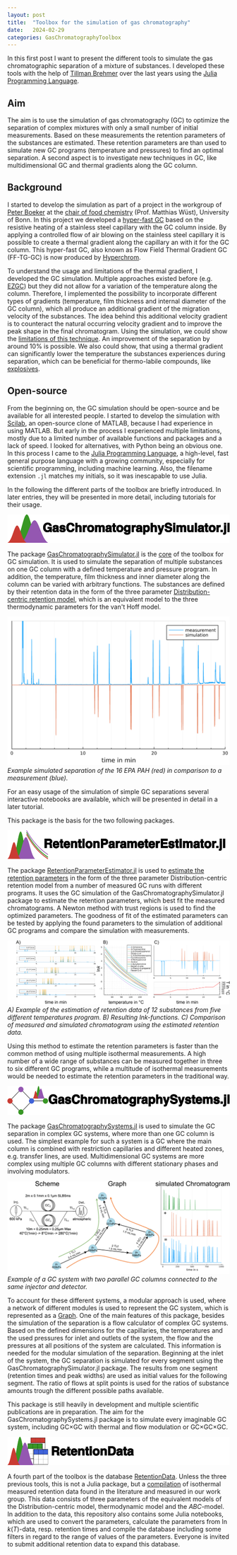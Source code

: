 ```yaml
---
layout: post
title:  "Toolbox for the simulation of gas chromatography"
date:   2024-02-29
categories: GasChromatographyToolbox
---
```

In this first post I want to present the different tools to simulate the gas chromatographic separation of a mixture of substances. I developed these tools with the help of [Tillman Brehmer](https://www.linkedin.com/in/tillman-brehmer-144386264/) over the last years using the [Julia Programming Language](https://julialang.org/).

## Aim

The aim is to use the simulation of gas chromatography (GC) to optimize the separation of complex mixtures with only a small number of initial measurements. Based on these measurements the retention parameters of the substances are estimated. These retention parameters are than used to simulate new GC programs (temperature and pressures) to find an optimal separation. A second aspect is to investigate new techniques in GC, like multidimensional GC and thermal gradients along the GC column. 

## Background 

I started to develop the simulation as part of a project in the workgroup of [Peter Boeker](https://www.linkedin.com/in/peter-boeker-723aba215/) at the [chair of food chemistry](https://www.lebensmittelchemie.uni-bonn.de/) (Prof. Matthias Wüst), University of Bonn. In this project we developed a [hyper-fast GC](https://doi.org/10.1021/acs.analchem.5b02227) based on the resistive heating of a stainless steel capillary with the GC column inside. By applying a controlled flow of air blowing on the stainless steel capillary it is possible to create a thermal gradient along the capillary an with it for the GC column. This hyper-fast GC, also known as Flow Field Thermal Gradient GC (FF-TG-GC) is now produced by [Hyperchrom](https://www.hyperchrom.com/). 

To understand the usage and limitations of the thermal gradient, I developed the GC simulation. Multiple approaches existed before (e.g. [EZGC](https://ez.restek.com/proezgc/en)) but they did not allow for a variation of the temperature along the column. Therefore, I implemented the possibility to incorporate different types of gradients (temperature, film thickness and internal diameter of the GC column), which all produce an additional gradient of the migration velocity of the substances. The idea behind this additional velocity gradient is to counteract the natural occurring velocity gradient and to improve the peak shape in the final chromatogram. Using the simulation, we could show the [limitations of this technique](https://doi.org/10.1016/j.chroma.2021.461943). An improvement of the separation by around 10% is possible. We also could show, that using a thermal gradient can significantly lower the temperature the substances experiences during separation, which can be beneficial for thermo-labile compounds, like [explosives](https://doi.org/10.1021/acs.analchem.8b00900). 

## Open-source

From the beginning on, the GC simulation should be open-source and be available for all interested people. I started to develop the simulation with [Scilab](https://www.scilab.org/), an open-source clone of MATLAB, because I had experience in using MATLAB. But early in the process I experienced multiple limitations, mostly due to a limited number of available functions and packages and a lack of speed. I looked for alternatives, with Python being an obvious one. In this process I came to the [Julia Programming Language](https://julialang.org/), a high-level, fast general purpose language with a growing community, especially for scientific programming, including machine learning. Also, the filename extension `.jl` matches my initials, so it was inescapable to use Julia.

In the following the different parts of the toolbox are briefly introduced. In later entries, they will be presented in more detail, including tutorials for their usage. 

![GasChromatographySimulator_logo](/assets/GasChromatographySimulator_logo.png)

The package [GasChromatographySimulator.jl](https://github.com/JanLeppert/GasChromatographySimulator.jl) is the [core](https://doi.org/10.21105/joss.04565) of the toolbox for GC simulation. It is used to simulate the separation of multiple substances on one GC column with a defined temperature and pressure program. In addition, the temperature, film thickness and inner diameter along the column can be varied with arbitrary functions. The substances are defined by their retention data in the form of the three parameter [Distribution-centric retention model](10.1016/j.chroma.2017.02.047), which is an equivalent model to the three thermodynamic parameters for the van't Hoff model.

![Measured and simulated PAH separation](/assets/MeasSim_PAH.png)
_Example simulated separation of the 16 EPA PAH (red) in comparison to a measurement (blue)._

For an easy usage of the simulation of simple GC separations several interactive notebooks are available, which will be presented in detail in a later tutorial. 

This package is the basis for the two following packages.

![RetentionParameterEstimator_logo](/assets/RetentionParameterEstimator_logo.png)

The package [RetentionParameterEstimator.jl](https://github.com/JanLeppert/RetentionParameterEstimator.jl) is used to [estimate the retention parameters](https://doi.org/10.1016/j.chroma.2023.464008) in the form of the three parameter Distribution-centric retention model from a number of measured GC runs with different programs. It uses the GC simulation of the GasChromatographySimulator.jl package to estimate the retention parameters, which best fit the measured chromatograms. A Newton method with trust regions is used to find the optimized parameters. The goodness of fit of the estimated parameters can be tested by applying the found parameters to the simulation of additional GC programs and compare the simulation with measurements.

![RetentionParameterEstimator_example](/assets/RetentionParameterEstimator_example.png)
_A) Example of the estimation of retention data of 12 substances from five different temperatures program. B) Resulting lnk-functions. C) Comparison of measured and simulated chromatogram using the estimated retention data._

Using this method to estimate the retention parameters is faster than the common method of using multiple isothermal measurements. A high number of a wide range of substances can be measured together in three to six different GC programs, while a multitude of isothermal measurements would be needed to estimate the retention parameters in the traditional way.   

![GasChromatographySystems_logo](/assets/GasChromatographySystems_logo.png)

The package [GasChromatographySystems.jl](https://github.com/JanLeppert/GasChromatographySystems.jl) is used to simulate the GC separation in complex GC systems, where more than one GC column is used. The simplest example for such a system is a GC where the main column is combined with restriction capillaries and different heated zones, e.g. transfer lines, are used. Multidimensional GC systems are more complex using multiple GC columns with different stationary phases and involving modulators.

![GasChromatographySystems_example](/assets/GasChromatographySystems_example.png)
_Example of a GC system with two parallel GC columns connected to the same injector and detector._

To account for these different systems, a modular approach is used, where a network of different modules is used to represent the GC system, which is represented as a [Graph](https://en.wikipedia.org/wiki/Graph_(discrete_mathematics)). One of the main features of this package, besides the simulation of the separation is a flow calculator of complex GC systems. Based on the defined dimensions for the capillaries, the temperatures and the used pressures for inlet and outlets of the system, the flow and the pressures at all positions of the system are calculated. This information is needed for the modular simulation of the separation. Beginning at the inlet of the system, the GC separation is simulated for every segment using the GasChromatographySimulator.jl package. The results from one segment (retention times and peak widths) are used as initial values for the following segment. The ratio of flows at split points is used for the ratios of substance amounts trough the different possible paths available.

This package is still heavily in development and multiple scientific publications are in preparation. The aim for the GasChromatographySystems.jl package is to simulate every imaginable GC system, including GC×GC with thermal and flow modulation or GC×GC×GC.

![RetentionData_logo](/assets/RetentionData_logo.png)

A fourth part of the toolbox is the database [RetentionData](https://github.com/JanLeppert/RetentionData). Unless the three previous tools, this is not a Julia package, but a [compilation](https://doi.org/10.1021/acsomega.3c01348) of isothermal measured retention data found in the literature and measured in our work group. This data consists of three parameters of the equivalent models of the Distribution-centric model, thermodynamic model and the _ABC_-model. In addition to the data, this repository also contains some Julia notebooks, which are used to convert the parameters, calculate the parameters from ln _k_(_T_)-data, resp. retention times and compile the database including some filters in regard to the range of values of the parameters. Everyone is invited to submit additional retention data to expand this database.